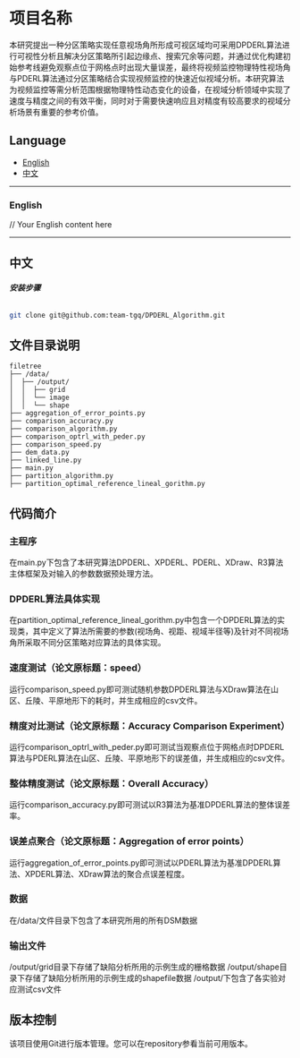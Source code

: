 # 项目名称
本研究提出一种分区策略实现任意视场角所形成可视区域均可采用DPDERL算法进行可视性分析且解决分区策略所引起边缘点、搜索冗余等问题，并通过优化构建初始参考线避免观察点位于网格点时出现大量误差，最终将视频监控物理特性视场角与PDERL算法通过分区策略结合实现视频监控的快速近似视域分析。本研究算法为视频监控等需分析范围根据物理特性动态变化的设备，在视域分析领域中实现了速度与精度之间的有效平衡，同时对于需要快速响应且对精度有较高要求的视域分析场景有重要的参考价值。

## Language

- [English](#english)
- [中文](#中文)

---

### English

// Your English content here

---

## 中文
###### **安装步骤**
```sh
git clone git@github.com:team-tgq/DPDERL_Algorithm.git
```
## 文件目录说明

```
filetree
├── /data/
│  ├── /output/
│  │  ├── grid
│  │  └── image
│  │  └── shape
├── aggregation_of_error_points.py
├── comparison_accuracy.py
├── comparison_algorithm.py
├── comparison_optrl_with_peder.py
├── comparison_speed.py
├── dem_data.py
├── linked_line.py
├── main.py
├── partition_algorithm.py
├── partition_optimal_reference_lineal_gorithm.py
```
## 代码简介

### 主程序
在main.py下包含了本研究算法DPDERL、XPDERL、PDERL、XDraw、R3算法主体框架及对输入的参数数据预处理方法。
### DPDERL算法具体实现 
在partition_optimal_reference_lineal_gorithm.py中包含一个DPDERL算法的实现类，其中定义了算法所需要的参数(视场角、视距、视域半径等)及针对不同视场角所采取不同分区策略对应算法的具体实现。
### 速度测试（论文原标题：speed）
运行comparison_speed.py即可测试随机参数DPDERL算法与XDraw算法在山区、丘陵、平原地形下的耗时，并生成相应的csv文件。
### 精度对比测试（论文原标题：Accuracy Comparison Experiment）
运行comparison_optrl_with_peder.py即可测试当观察点位于网格点时DPDERL算法与PDERL算法在山区、丘陵、平原地形下的误差值，并生成相应的csv文件。
### 整体精度测试（论文原标题：Overall Accuracy）
运行comparison_accuracy.py即可测试以R3算法为基准DPDERL算法的整体误差率。
### 误差点聚合（论文原标题：Aggregation of error points）
运行aggregation_of_error_points.py即可测试以PDERL算法为基准DPDERL算法、XPDERL算法、XDraw算法的聚合点误差程度。
### 数据
在/data/文件目录下包含了本研究所用的所有DSM数据
### 输出文件
/output/grid目录下存储了缺陷分析所用的示例生成的栅格数据
/output/shape目录下存储了缺陷分析所用的示例生成的shapefile数据
/output/下包含了各实验对应测试csv文件

## 版本控制

该项目使用Git进行版本管理。您可以在repository参看当前可用版本。
